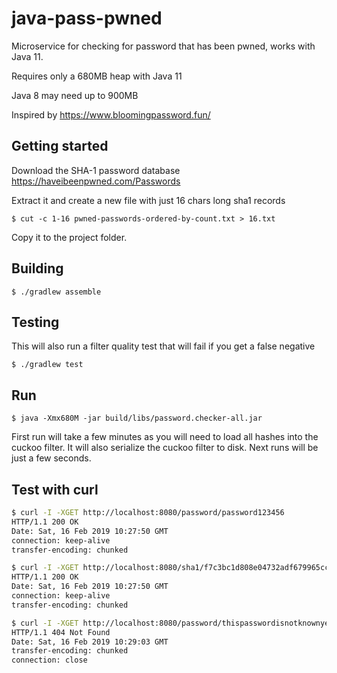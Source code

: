 # java-pass-pwned
Microservice for checking for password that has been pwned, works with Java 11.

Requires only a 680MB heap with Java 11

Java 8 may need up to 900MB

Inspired by https://www.bloomingpassword.fun/

## Getting started
Download the SHA-1 password database https://haveibeenpwned.com/Passwords

Extract it and create a new file with just 16 chars long sha1 records

`$ cut -c 1-16 pwned-passwords-ordered-by-count.txt > 16.txt`

Copy it to the project folder.

## Building
```$ ./gradlew assemble```

## Testing
This will also run a filter quality test that will fail if you get a false negative

```$ ./gradlew test```

## Run
```$ java -Xmx680M -jar build/libs/password.checker-all.jar```

First run will take a few minutes as you will need to load all hashes into the
cuckoo filter. It will also serialize the cuckoo filter to disk. 
Next runs will be just a few seconds.

## Test with curl
```sh
$ curl -I -XGET http://localhost:8080/password/password123456
HTTP/1.1 200 OK
Date: Sat, 16 Feb 2019 10:27:50 GMT
connection: keep-alive
transfer-encoding: chunked
```

```sh
$ curl -I -XGET http://localhost:8080/sha1/f7c3bc1d808e04732adf679965ccc34ca7ae3441
HTTP/1.1 200 OK
Date: Sat, 16 Feb 2019 10:27:50 GMT
connection: keep-alive
transfer-encoding: chunked
```

```sh
$ curl -I -XGET http://localhost:8080/password/thispasswordisnotknownyet
HTTP/1.1 404 Not Found
Date: Sat, 16 Feb 2019 10:29:03 GMT
transfer-encoding: chunked
connection: close
```